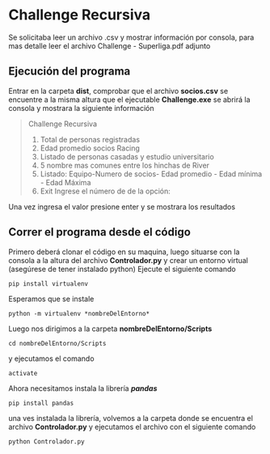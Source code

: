 # Challenge Recursiva
Se solicitaba leer un archivo .csv y mostrar información por consola, para mas detalle leer el archivo Challenge - Superliga.pdf adjunto

## Ejecución del programa
Entrar en la carpeta **dist**, comprobar que el archivo **socios.csv** se encuentre a la misma altura que el ejecutable **Challenge.exe** se abrirá la consola y mostrara la siguiente información  

>Challenge Recursiva 
>1) Total de personas registradas 
>2) Edad promedio socios Racing 
>3) Listado de personas casadas y estudio universitario
>4) 5 nombre mas comunes entre los hinchas de River 
>5) Listado: Equipo-Numero de socios- Edad promedio - Edad mínima - Edad Máxima 
>6) Exit 
>Ingrese el número de de la opción:

Una vez ingresa el valor presione enter y se mostrara los resultados

## Correr el programa desde el código
Primero deberá clonar el código en su maquina, luego situarse con la consola a la altura del archivo **Controlador.py** y crear un entorno virtual (asegúrese de tener instalado python)
Ejecute el siguiente comando 

    pip install virtualenv
Esperamos que se instale

    python -m virtualenv *nombreDelEntorno*
Luego nos dirigimos a la carpeta **nombreDelEntorno/Scripts**

    cd nombreDelEntorno/Scripts
y ejecutamos el comando
	

    activate
Ahora necesitamos instala la librería ***pandas***

    pip install pandas

una ves instalada la librería, volvemos a la carpeta donde se encuentra el archivo **Controlador.py** y ejecutamos el archivo con el siguiente comando

    python Controlador.py
<!--stackedit_data:
eyJoaXN0b3J5IjpbLTIxNDUyNjIwNTFdfQ==
-->